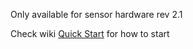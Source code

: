 Only available for sensor hardware rev 2.1

Check wiki [Quick Start](http://wiki.aprbrother.com/wiki/ESP_Soil_Moisture_Sensor#Quick_Start) for how to start
